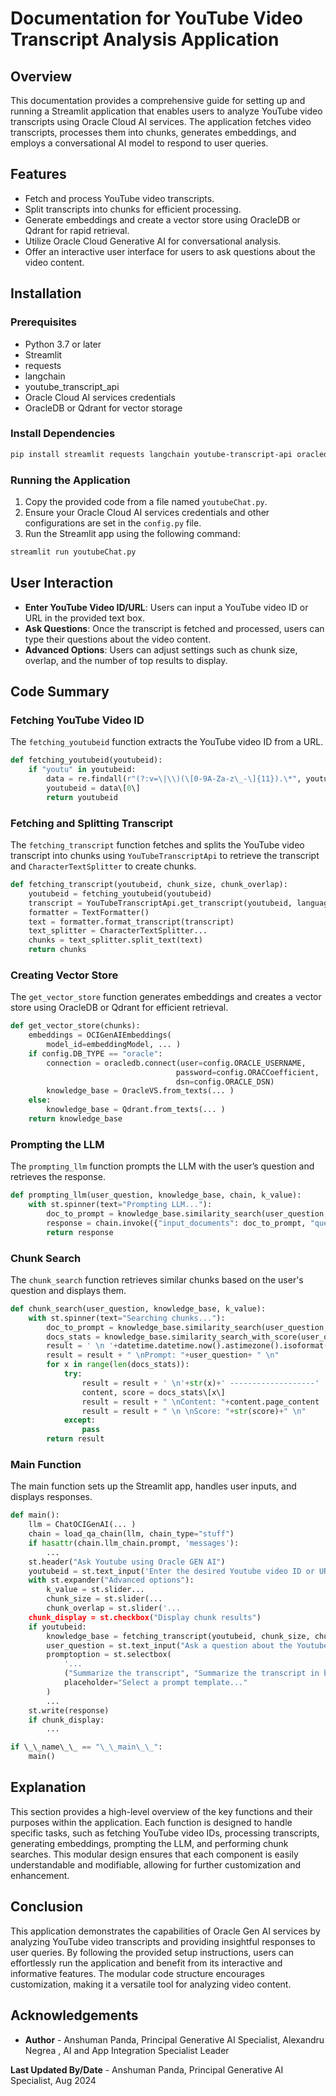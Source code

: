 # Documentation for YouTube Video Transcript Analysis Application

## Overview

This documentation provides a comprehensive guide for setting up and running a Streamlit application that enables users to analyze YouTube video transcripts using Oracle Cloud AI services. The application fetches video transcripts, processes them into chunks, generates embeddings, and employs a conversational AI model to respond to user queries.

## Features

- Fetch and process YouTube video transcripts.
- Split transcripts into chunks for efficient processing.
- Generate embeddings and create a vector store using OracleDB or Qdrant for rapid retrieval.
- Utilize Oracle Cloud Generative AI for conversational analysis.
- Offer an interactive user interface for users to ask questions about the video content.

## Installation

### Prerequisites

- Python 3.7 or later
- Streamlit
- requests
- langchain
- youtube_transcript_api
- Oracle Cloud AI services credentials
- OracleDB or Qdrant for vector storage

### Install Dependencies

```bash
pip install streamlit requests langchain youtube-transcript-api oracledb
```

### Running the Application

1. Copy the provided code from a file named `youtubeChat.py`.
2. Ensure your Oracle Cloud AI services credentials and other configurations are set in the `config.py` file.
3. Run the Streamlit app using the following command:

```bash
streamlit run youtubeChat.py
```

## User Interaction

- **Enter YouTube Video ID/URL**: Users can input a YouTube video ID or URL in the provided text box.
- **Ask Questions**: Once the transcript is fetched and processed, users can type their questions about the video content.
- **Advanced Options**: Users can adjust settings such as chunk size, overlap, and the number of top results to display.

## Code Summary

### Fetching YouTube Video ID

The `fetching_youtubeid` function extracts the YouTube video ID from a URL.

```python
def fetching_youtubeid(youtubeid):
    if "youtu" in youtubeid:
        data = re.findall(r"(?:v=\|\\)(\[0-9A-Za-z\_-\]{11}).\*", youtubeid)
        youtubeid = data\[0\]
        return youtubeid
```

### Fetching and Splitting Transcript

The `fetching_transcript` function fetches and splits the YouTube video transcript into chunks using `YouTubeTranscriptApi` to retrieve the transcript and `CharacterTextSplitter` to create chunks.

```python
def fetching_transcript(youtubeid, chunk_size, chunk_overlap):
    youtubeid = fetching_youtubeid(youtubeid)
    transcript = YouTubeTranscriptApi.get_transcript(youtubeid, languages=\['pt', 'en'\])
    formatter = TextFormatter()
    text = formatter.format_transcript(transcript)
    text_splitter = CharacterTextSplitter...
    chunks = text_splitter.split_text(text)
    return chunks
```

### Creating Vector Store

The `get_vector_store` function generates embeddings and creates a vector store using OracleDB or Qdrant for efficient retrieval.

```python
def get_vector_store(chunks):
    embeddings = OCIGenAIEmbeddings(
        model_id=embeddingModel, ... )
    if config.DB_TYPE == "oracle":
        connection = oracledb.connect(user=config.ORACLE_USERNAME,
                                     password=config.ORACCoefficient,
                                     dsn=config.ORACLE_DSN)
        knowledge_base = OracleVS.from_texts(... )
    else:
        knowledge_base = Qdrant.from_texts(... )
    return knowledge_base
```

### Prompting the LLM

The `prompting_llm` function prompts the LLM with the user’s question and retrieves the response.

```python
def prompting_llm(user_question, knowledge_base, chain, k_value):
    with st.spinner(text="Prompting LLM..."):
        doc_to_prompt = knowledge_base.similarity_search(user_question, k=k_value)
        response = chain.invoke({"input_documents": doc_to_prompt, "question": user_question}, return_only_outputs=True).get("output_text")
        return response
```

### Chunk Search

The `chunk_search` function retrieves similar chunks based on the user's question and displays them.

```python
def chunk_search(user_question, knowledge_base, k_value):
    with st.spinner(text="Searching chunks..."):
        doc_to_prompt = knowledge_base.similarity_search(user_question, k=k_value)
        docs_stats = knowledge_base.similarity_search_with_score(user_question, k=k_value)
        result = ' \n '+datetime.datetime.now().astimezone().isoformat()
        result = result + " \nPrompt: "+user_question+ " \n"
        for x in range(len(docs_stats)):
            try:
                result = result + ' \n'+str(x)+' -------------------'
                content, score = docs_stats\[x\]
                result = result + " \nContent: "+content.page_content
                result = result + " \n \nScore: "+str(score)+" \n"
            except:
                pass
        return result
```

### Main Function

The main function sets up the Streamlit app, handles user inputs, and displays responses.

```python
def main():
    llm = ChatOCIGenAI(... )
    chain = load_qa_chain(llm, chain_type="stuff")
    if hasattr(chain.llm_chain.prompt, 'messages'):
        ...
    st.header("Ask Youtube using Oracle GEN AI")
    youtubeid = st.text_input('Enter the desired Youtube video ID or URL here.')
    with st.expander("Advanced options"):
        k_value = st.slider...
        chunk_size = st.slider(...
        chunk_overlap = st.slider('...
    chunk_display = st.checkbox("Display chunk results")
    if youtubeid:
        knowledge_base = fetching_transcript(youtubeid, chunk_size, chunk_overlap)
        user_question = st.text_input("Ask a question about the Youtube video:")
        promptoption = st.selectbox(
            '...
            ("Summarize the transcript", "Summarize the transcript in bullet points"), index=None,
            placeholder="Select a prompt template..."
        )
        ...
    st.write(response)
    if chunk_display:
        ...

if \_\_name\_\_ == "\_\_main\_\_":
    main()
```

## Explanation

This section provides a high-level overview of the key functions and their purposes within the application. Each function is designed to handle specific tasks, such as fetching YouTube video IDs, processing transcripts, generating embeddings, prompting the LLM, and performing chunk searches. This modular design ensures that each component is easily understandable and modifiable, allowing for further customization and enhancement.

## Conclusion

This application demonstrates the capabilities of Oracle Gen AI services by analyzing YouTube video transcripts and providing insightful responses to user queries. By following the provided setup instructions, users can effortlessly run the application and benefit from its interactive and informative features. The modular code structure encourages customization, making it a versatile tool for analyzing video content.


## Acknowledgements

* **Author** - Anshuman Panda, Principal Generative AI Specialist, Alexandru Negrea , AI and App Integration Specialist Leader

**Last Updated By/Date** - Anshuman Panda, Principal Generative AI Specialist, Aug 2024